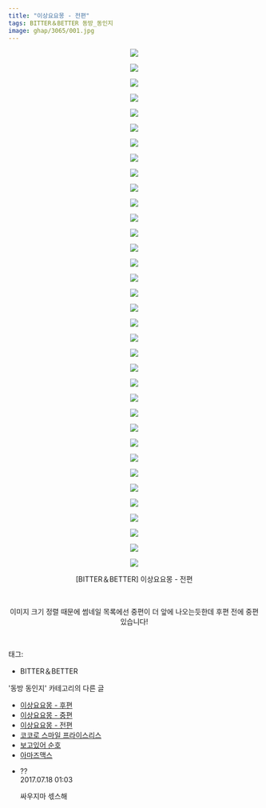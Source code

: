 ```yaml
---
title: "이상요요몽 - 전편"
tags: BITTER＆BETTER 동방_동인지
image: ghap/3065/001.jpg
---
```

<div class="article">
<p style="text-align: center; clear: none; float: none;"><img src="{{ site.nasurl }}/ghap/3065/001.jpg"/></p>
<p style="text-align: center; clear: none; float: none;"><img src="{{ site.nasurl }}/ghap/3065/002.jpg"/></p>
<p style="text-align: center; clear: none; float: none;"><img src="{{ site.nasurl }}/ghap/3065/003.jpg"/></p>
<p style="text-align: center; clear: none; float: none;"><img src="{{ site.nasurl }}/ghap/3065/004.jpg"/></p>
<p style="text-align: center; clear: none; float: none;"><img src="{{ site.nasurl }}/ghap/3065/005.jpg"/></p>
<p style="text-align: center; clear: none; float: none;"><img src="{{ site.nasurl }}/ghap/3065/006.jpg"/></p>
<p style="text-align: center; clear: none; float: none;"><img src="{{ site.nasurl }}/ghap/3065/007.jpg"/></p>
<p style="text-align: center; clear: none; float: none;"><img src="{{ site.nasurl }}/ghap/3065/008.jpg"/></p>
<p style="text-align: center; clear: none; float: none;"><img src="{{ site.nasurl }}/ghap/3065/009.jpg"/></p>
<p style="text-align: center; clear: none; float: none;"><img src="{{ site.nasurl }}/ghap/3065/010.jpg"/></p>
<p style="text-align: center; clear: none; float: none;"><img src="{{ site.nasurl }}/ghap/3065/011.jpg"/></p>
<p style="text-align: center; clear: none; float: none;"><img src="{{ site.nasurl }}/ghap/3065/012.jpg"/></p>
<p style="text-align: center; clear: none; float: none;"><img src="{{ site.nasurl }}/ghap/3065/013.jpg"/></p>
<p style="text-align: center; clear: none; float: none;"><img src="{{ site.nasurl }}/ghap/3065/014.jpg"/></p>
<p style="text-align: center; clear: none; float: none;"><img src="{{ site.nasurl }}/ghap/3065/015.jpg"/></p>
<p style="text-align: center; clear: none; float: none;"><img src="{{ site.nasurl }}/ghap/3065/016.jpg"/></p>
<p style="text-align: center; clear: none; float: none;"><img src="{{ site.nasurl }}/ghap/3065/017.jpg"/></p>
<p style="text-align: center; clear: none; float: none;"><img src="{{ site.nasurl }}/ghap/3065/018.jpg"/></p>
<p style="text-align: center; clear: none; float: none;"><img src="{{ site.nasurl }}/ghap/3065/019.jpg"/></p>
<p style="text-align: center; clear: none; float: none;"><img src="{{ site.nasurl }}/ghap/3065/020.jpg"/></p>
<p style="text-align: center; clear: none; float: none;"><img src="{{ site.nasurl }}/ghap/3065/021.jpg"/></p>
<p style="text-align: center; clear: none; float: none;"><img src="{{ site.nasurl }}/ghap/3065/022.jpg"/></p>
<p style="text-align: center; clear: none; float: none;"><img src="{{ site.nasurl }}/ghap/3065/023.jpg"/></p>
<p style="text-align: center; clear: none; float: none;"><img src="{{ site.nasurl }}/ghap/3065/024.jpg"/></p>
<p style="text-align: center; clear: none; float: none;"><img src="{{ site.nasurl }}/ghap/3065/025.jpg"/></p>
<p style="text-align: center; clear: none; float: none;"><img src="{{ site.nasurl }}/ghap/3065/026.jpg"/></p>
<p style="text-align: center; clear: none; float: none;"><img src="{{ site.nasurl }}/ghap/3065/027.jpg"/></p>
<p style="text-align: center; clear: none; float: none;"><img src="{{ site.nasurl }}/ghap/3065/028.jpg"/></p>
<p style="text-align: center; clear: none; float: none;"><img src="{{ site.nasurl }}/ghap/3065/029.jpg"/></p>
<p style="text-align: center; clear: none; float: none;"><img src="{{ site.nasurl }}/ghap/3065/030.jpg"/></p>
<p style="text-align: center; clear: none; float: none;"><img src="{{ site.nasurl }}/ghap/3065/031.jpg"/></p>
<p style="text-align: center; clear: none; float: none;"><img src="{{ site.nasurl }}/ghap/3065/032.jpg"/></p>
<p style="text-align: center; clear: none; float: none;"><img src="{{ site.nasurl }}/ghap/3065/033.jpg"/></p>
<p style="text-align: center; clear: none; float: none;"><img src="{{ site.nasurl }}/ghap/3065/034.jpg"/></p>
<p style="text-align: center; clear: none; float: none;"><img src="{{ site.nasurl }}/ghap/3065/035.jpg"/></p>
<p style="text-align: center; clear: none; float: none;">[BITTER＆BETTER] 이상요요몽 - 전편</p>
<p style="text-align: center; clear: none; float: none;"><br/></p>
<p style="text-align: center; clear: none; float: none;">이미지 크기 정렬 때문에 썸네일 목록에선 중편이 더 앞에 나오는듯한데 후편 전에 중편 있습니다!</p>
<p><br/></p>
</div><div class="tagTrail">
<p>태그: </p>
<ul>
<li>BITTER＆BETTER</li>
</ul>
</div><div class="another">
<p>'동방 동인지' 카테고리의 다른 글</p>
<ul>
<li><a href="/2017-01-05-ghap_3067">이상요요몽 - 후편</a></li>
<li><a href="/2017-01-05-ghap_3066">이상요요몽 - 중편</a></li>
<li><a href="/2017-01-05-ghap_3065">이상요요몽 - 전편</a></li>
<li><a href="/2017-01-05-ghap_3064">코코로 스마일 프라이스리스</a></li>
<li><a href="/2017-01-05-ghap_3063">보고있어 순호</a></li>
<li><a href="/2017-01-05-ghap_3062">아마즈맥스</a></li>
</ul>
</div><div class="cb_module cb_fluid">
<div class="cb_wrt cb_profile">
<div class="comment">
<ul>
<li class="cb_thumb_off" id="comment15038146">
<div class="cb_comment_area">
<div class="cb_info_area">
<div class="cb_section">
<span class="cb_nick_name">??</span>
</div>
<div class="cb_section">
<span class="cb_date">2017.07.18 01:03 </span>
</div>
</div>
<div class="cb_dsc_comment">
<p class="cb_dsc">
											싸우지마 섻스해
										</p>
</div>
</div></li>
</ul>
</div>
</div><!-- commentList close -->
</div>